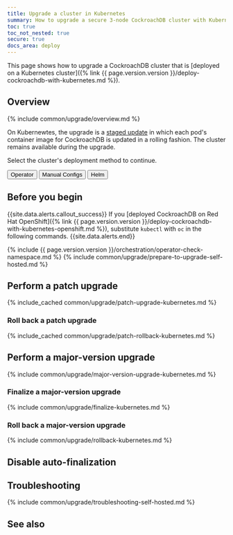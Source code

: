 ```yaml
---
title: Upgrade a cluster in Kubernetes
summary: How to upgrade a secure 3-node CockroachDB cluster with Kubernetes.
toc: true
toc_not_nested: true
secure: true
docs_area: deploy
---
```


This page shows how to upgrade a CockroachDB cluster that is [deployed on a Kubernetes cluster]({% link {{ page.version.version }}/deploy-cockroachdb-with-kubernetes.md %}).

## Overview

{% include common/upgrade/overview.md %}

On Kubernewtes, the upgrade is a [staged update](https://kubernetes.io/docs/tutorials/stateful-application/basic-stateful-set/#staging-an-update) in which each pod's container image for CockroachDB is updated in a rolling fashion. The cluster remains available during the upgrade.

Select the cluster's deployment method to continue.

<div class="filters filters-big clearfix">
    <button class="filter-button" data-scope="operator">Operator</button>
    <button class="filter-button" data-scope="manual">Manual Configs</button>
    <button class="filter-button" data-scope="helm">Helm</button>
</div>

## Before you begin

{{site.data.alerts.callout_success}}
If you [deployed CockroachDB on Red Hat OpenShift]({% link {{ page.version.version }}/deploy-cockroachdb-with-kubernetes-openshift.md %}), substitute `kubectl` with `oc` in the following commands.
{{site.data.alerts.end}}

{% include {{ page.version.version }}/orchestration/operator-check-namespace.md %}
{% include common/upgrade/prepare-to-upgrade-self-hosted.md %}

## Perform a patch upgrade

{% include_cached common/upgrade/patch-upgrade-kubernetes.md %}

### Roll back a patch upgrade

{% include_cached common/upgrade/patch-rollback-kubernetes.md %}

## Perform a major-version upgrade

{% include common/upgrade/major-version-upgrade-kubernetes.md %}

### Finalize a major-version upgrade

{% include common/upgrade/finalize-kubernetes.md %}

### Roll back a major-version upgrade

{% include common/upgrade/rollback-kubernetes.md %}

## Disable auto-finalization

## Troubleshooting

{% include common/upgrade/troubleshooting-self-hosted.md %}

## See also

